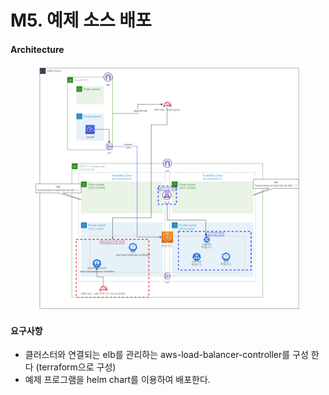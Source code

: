 # M5. 예제 소스 배포

#### Architecture

<figure><img src="../.gitbook/assets/image (25) (1).png" alt=""><figcaption></figcaption></figure>

#### 요구사항

* 클러스터와 연결되는 elb를 관리하는 aws-load-balancer-controller를 구성 한다 (terraform으로 구성)&#x20;
* 예제 프로그램을 helm chart를 이용하여 배포한다.
